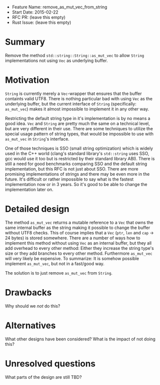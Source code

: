 - Feature Name: remove_as_mut_vec_from_string
- Start Date: 2015-02-22
- RFC PR: (leave this empty)
- Rust Issue: (leave this empty)

# Summary

Remove the method `std::string::String::as_mut_vec` to allow `String` 
implementations not using `Vec` as underlying buffer.

# Motivation

`String` is currently merely a `Vec`-wrapper that ensures that the buffer
containts valid UTF8. There is nothing particular bad with using `Vec` as the
underlying buffer, but the current interface of `String` (specifically: 
`as_mut_vec`) makes it almost impossible to implement it in any other way.

Restricting the default string type in it's implementation is by no means a 
good idea. `Vec` and `String` are pretty much the same on a technical level, but
are very different in their use. There are some techniques to utilize the
special usage pattern of string types, that would be impossible to use with 
`as_mut_vec` in `String`'s interface. 

One of those techniques is SSO (small string optimization) which is widely used
in the C++ world (clang's standard library's `std::string` uses SSO, gcc would
use it too but is restricted by their standard library ABI). There is still a
need for good benchmarks comparing SSO and the default string implementation, 
but this RFC is not just about SSO. There are more promising implementations of
strings and there may be even more in the future. It's difficult or rather 
impossible to say what is the fastest implementation now or in 3 years. So it's
good to be able to change the implementation later on.

# Detailed design

The method `as_mut_vec` returns a mutable reference to a `Vec` that owns the
same internal buffer as the string making it possible to change the buffer 
without UTF8 checks. This of course implies that a `Vec` (`ptr`, `len` and 
`cap` -> 24 bytes) is stored somewhere. There are a number of ways how to 
implement this method without using `Vec` as an internal buffer, but they all 
add overhead to every other method: Either they increase the string type's size
or they add branches to every other method. Furthermore `as_mut_vec` will very 
likely be expensive. To summarize: It is somehow possible implement 
`as_mut_vec`, but not in a fast/good way.

The solution is to just remove `as_mut_vec` from `String`. 

# Drawbacks

Why should we *not* do this?

# Alternatives

What other designs have been considered? What is the impact of not doing this?

# Unresolved questions

What parts of the design are still TBD?
